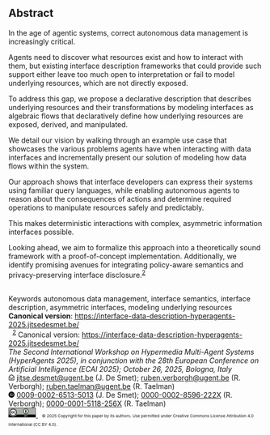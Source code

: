 ## Abstract

<!-- https://www.principiae.be/pdfs/TM&Th-2.0-summary.pdf -->
<!-- Context: Why the need is so pressing or important -->
<!-- Need: Why something needed to be done at all -->
<!-- Task: What was undertaken to address the need -->
<!-- Object: What the present document does or covers -->
<!-- Findings: What the work done yielded or revealed -->
<!-- Conclusion: What the findings mean for the audience -->
<!-- Perspectives: What the future holds, beyond this work -->

<!-- Context: Why the need is so pressing or important -->
In the age of agentic systems, correct autonomous data management is increasingly critical.
<!-- Need: Why something needed to be done at all -->
Agents need to discover what resources exist and how to interact with them,
but existing interface description frameworks that could provide such support
either leave too much open to interpretation or fail to model underlying resources, which are not directly exposed.
<!-- Task: What was undertaken to address the need -->
To address this gap, we propose a declarative description that describes underlying resources and their transformations by modeling interfaces as algebraic flows that declaratively define how underlying resources are exposed, derived, and manipulated. 
<!-- Object: What the present document does or covers -->
We detail our vision by walking through an example use case that showcases the various problems agents have when
interacting with data interfaces and incrementally present our solution of modeling how data flows within the system.
<!-- Findings: What the work done yielded or revealed -->
Our approach shows that interface developers can express their systems using familiar query languages,
while enabling autonomous agents to reason about the consequences of actions and determine required operations to manipulate resources safely and predictably. 
<!-- Conclusion: What the findings mean for the audience -->
This makes deterministic interactions with complex, asymmetric information interfaces possible.
<!-- Perspectives: What the future holds, beyond this work -->
Looking ahead, we aim to formalize this approach into a theoretically sound framework with a proof-of-concept implementation.
Additionally, we identify promising avenues for integrating policy-aware semantics and privacy-preserving interface disclosure.<sup class="printonly mySup"><a href="#canonical-version">2</a></sup> 

<br class="screenonly">
<span rel="schema:about" id="keywords">
<span class="title">Keywords</span>
autonomous data management,
interface semantics,
interface description,
asymmetric interfaces,
modeling underlying resources
</span>
<br class="screenonly">

<div style="text-align: left" class="screenonly">
<strong>Canonical version</strong>: <a href="https://interface-data-description-hyperagents-2025.jitsedesmet.be/">https://interface-data-description-hyperagents-2025.jitsedesmet.be/</a>
</div>



<span class="firstpagefooter printonly">
<span class="firstpagefootertop">&nbsp;</span>
<span class="printonly" id="canonical-version">
<sup class="printonly mySup"><a href="#canonical-version">2</a></sup>
Canonical version: <a class="shown" href="https://interface-data-description-hyperagents-2025.jitsedesmet.be/">https://interface-data-description-hyperagents-2025.jitsedesmet.be/</a></span>
<span class="footnotecopyright" style="display: flex; flex-direction: column">
<span style="font-style:italic">The Second International Workshop on Hypermedia Multi-Agent Systems (HyperAgents 2025), in conjunction with the 28th European Conference on Artificial Intelligence (ECAI 2025); October 26, 2025, Bologna, Italy</span>
<span class="myRow">
<img src="img/mail.png" width="12px" />
<span><a class="shown" href="mailto:jitse.desmet@ugent.be">jitse.desmet@ugent.be</a> (J. De Smet);</span>
<span><a class="shown" href="mailto:ruben.verborgh@ugent.be">ruben.verborgh@ugent.be</a> (R. Verborgh);</span>
<span><a class="shown" href="mailto:ruben.taelman@ugent.be">ruben.taelman@ugent.be</a> (R. Taelman)</span>
</span>
<span class="myRow">
<img src="img/id.png" width="12px" />
<span><a class="shown" href='https://orcid.org/0009-0002-6513-5013'>0009-0002-6513-5013</a> (J. De Smet);</span>
<span><a class="shown" href="https://orcid.org/0000-0002-8596-222X">0000-0002-8596-222X</a> (R. Verborgh);</span>
<span><a class="shown" href='https://orcid.org/0000-0001-5118-256X'>0000-0001-5118-256X</a> (R. Taelman)</span>
</span>
<span class="myRow">
<a href="https://creativecommons.org/licenses/by/4.0/deed.en">
<img src="img/cc-by.svg" height="19in" style="align-self: center"/>
</a>
<span style="align-self: center; font-size: 6pt; text-align: left; width: 100%; margin-left: 1em">
© 2025 Copyright for this paper by its authors. Use permitted under Creative Commons License Attribution 4.0 International (CC BY 4.0).
</span>
</span>
</span></span>

